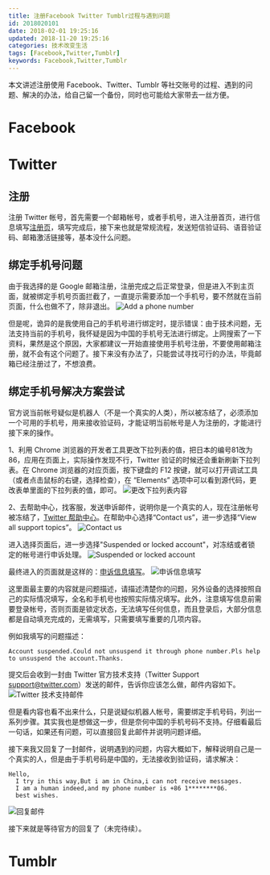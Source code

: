 ```yaml
---
title: 注册Facebook Twitter Tumblr过程与遇到问题
id: 2018020101
date: 2018-02-01 19:25:16
updated: 2018-11-20 19:25:16
categories: 技术改变生活
tags: [Facebook,Twitter,Tumblr]
keywords: Facebook,Twitter,Tumblr
---
```


本文讲述注册使用 Facebook、Twitter、Tumblr 等社交账号的过程、遇到的问题、解决的办法，给自己留一个备份，同时也可能给大家带去一丝方便。

<!-- more -->

# Facebook



# Twitter

## 注册

注册 Twitter 帐号，首先需要一个邮箱帐号，或者手机号，进入注册首页，进行信息填写[注册页](https://twitter.com/i/flow/signup)，填写完成后，接下来也就是常规流程，发送短信验证码、语音验证码、邮箱激活链接等，基本没什么问题。

## 绑定手机号问题

由于我选择的是 Google 邮箱注册，注册完成之后正常登录，但是进入不到主页面，就被绑定手机号页面拦截了，一直提示需要添加一个手机号，要不然就在当前页面，什么也做不了，除非退出。
![Add a phone number](https://ws1.sinaimg.cn/large/b7f2e3a3gy1fxerje8k7wj20p00exglz.jpg "Add a phone number")

但是呢，诡异的是我使用自己的手机号进行绑定时，提示错误：由于技术问题，无法支持当前的手机号，我怀疑是因为中国的手机号无法进行绑定。上网搜索了一下资料，果然是这个原因，大家都建议一开始直接使用手机号注册，不要使用邮箱注册，就不会有这个问题了。接下来没有办法了，只能尝试寻找可行的办法，毕竟邮箱已经注册过了，不想浪费。

## 绑定手机号解决方案尝试

官方说当前帐号疑似是机器人（不是一个真实的人类），所以被冻结了，必须添加一个可用的手机号，用来接收验证码，才能证明当前帐号是人为注册的，才能进行接下来的操作。

1、利用 Chrome 浏览器的开发者工具更改下拉列表的值，把日本的编号81改为86，应用在页面上，实际操作发现不行，Twitter 验证的时候还会重新刷新下拉列表。在 Chrome 浏览器的对应页面，按下键盘的 F12 按键，就可以打开调试工具（或者点击鼠标的右键，选择检查），在 “Elements” 选项中可以看到源代码，更改表单里面的下拉列表的值，即可。
![更改下拉列表内容](https://ws1.sinaimg.cn/large/b7f2e3a3gy1fxertxa23qj21260p6myi.jpg "更改下拉列表内容")

2、去帮助中心，找客服，发送申诉邮件，说明你是一个真实的人，现在注册帐号被冻结了，[Twitter 帮助中心](https://help.twitter.com/en)。在帮助中心选择“Contact us”，进一步选择“View all support topics”。
![Contact us](https://ws1.sinaimg.cn/large/b7f2e3a3gy1fxes1ihmuqj21hc0p6q49.jpg "Contact us")

进入选择页面后，进一步选择"Suspended or locked account"，对冻结或者锁定的帐号进行申诉处理。
![Suspended or locked account](https://ws1.sinaimg.cn/large/b7f2e3a3gy1fxes4iubaqj212y0p6jsx.jpg "Suspended or locked account")

最终进入的页面就是这样的：[申诉信息填写](https://help.twitter.com/forms/general?subtopic=suspended)。
![申诉信息填写](https://ws1.sinaimg.cn/large/b7f2e3a3gy1fxes6m6189j219e0p6gmv.jpg "申诉信息填写")

这里面最主要的内容就是问题描述，请描述清楚你的问题，另外设备的选择按照自己的实际情况填写，全名和手机号也按照实际情况填写。此外，注意填写信息前需要登录帐号，否则页面是锁定状态，无法填写任何信息，而且登录后，大部分信息都是自动填充完成的，无需填写，只需要填写重要的几项内容。

例如我填写的问题描述：
```
Account suspended.Could not unsuspend it through phone number.Pls help to unsuspend the account.Thanks.
```

提交后会收到一封由 Twitter 官方技术支持（Twitter Support <support@twitter.com>）发送的邮件，告诉你应该怎么做，邮件内容如下。
![Twitter 技术支持邮件](https://ws1.sinaimg.cn/large/b7f2e3a3gy1fxesj53y9zj215s0llgn7.jpg "Twitter 技术支持邮件")

但是看内容也看不出来什么，只是说疑似机器人帐号，需要绑定手机号码，列出一系列步骤。其实我也是想做这一步，但是奈何中国的手机号码不支持。仔细看最后一句话，如果还有问题，可以直接回复此邮件并说明问题详细。

接下来我又回复了一封邮件，说明遇到的问题，内容大概如下，解释说明自己是一个真实的人，但是由于手机号码是中国的，无法接收到验证码，请求解决：
```
Hello,
  I try in this way,But i am in China,i can not receive messages.
  I am a human indeed,and my phone number is +86 1********06.
  best wishes.
```
![回复邮件](https://ws1.sinaimg.cn/large/b7f2e3a3gy1fxeso1yjgrj21870e3my0.jpg "回复邮件")

接下来就是等待官方的回复了（未完待续）。

# Tumblr



